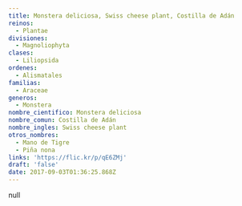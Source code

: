 ```yaml
---
title: Monstera deliciosa, Swiss cheese plant, Costilla de Adán
reinos:
  - Plantae
divisiones:
  - Magnoliophyta
clases:
  - Liliopsida
ordenes:
  - Alismatales
familias:
  - Araceae
generos:
  - Monstera
nombre_cientifico: Monstera deliciosa
nombre_comun: Costilla de Adán
nombre_ingles: Swiss cheese plant
otros_nombres:
  - Mano de Tigre
  - Piña nona
links: 'https://flic.kr/p/qE6ZMj'
draft: 'false'
date: 2017-09-03T01:36:25.868Z
---
```

null
